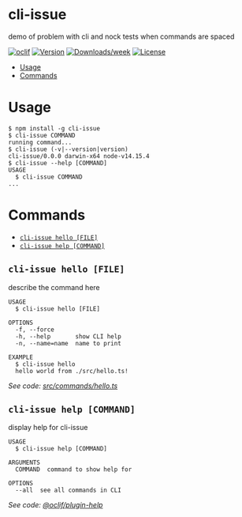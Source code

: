cli-issue
=========

demo of problem with cli and nock tests when commands are spaced

[![oclif](https://img.shields.io/badge/cli-oclif-brightgreen.svg)](https://oclif.io)
[![Version](https://img.shields.io/npm/v/cli-issue.svg)](https://npmjs.org/package/cli-issue)
[![Downloads/week](https://img.shields.io/npm/dw/cli-issue.svg)](https://npmjs.org/package/cli-issue)
[![License](https://img.shields.io/npm/l/cli-issue.svg)](https://github.com/kpayson/cli-issue/blob/master/package.json)

<!-- toc -->
* [Usage](#usage)
* [Commands](#commands)
<!-- tocstop -->
# Usage
<!-- usage -->
```sh-session
$ npm install -g cli-issue
$ cli-issue COMMAND
running command...
$ cli-issue (-v|--version|version)
cli-issue/0.0.0 darwin-x64 node-v14.15.4
$ cli-issue --help [COMMAND]
USAGE
  $ cli-issue COMMAND
...
```
<!-- usagestop -->
# Commands
<!-- commands -->
* [`cli-issue hello [FILE]`](#cli-issue-hello-file)
* [`cli-issue help [COMMAND]`](#cli-issue-help-command)

## `cli-issue hello [FILE]`

describe the command here

```
USAGE
  $ cli-issue hello [FILE]

OPTIONS
  -f, --force
  -h, --help       show CLI help
  -n, --name=name  name to print

EXAMPLE
  $ cli-issue hello
  hello world from ./src/hello.ts!
```

_See code: [src/commands/hello.ts](https://github.com/kpayson/cli-issue/blob/v0.0.0/src/commands/hello.ts)_

## `cli-issue help [COMMAND]`

display help for cli-issue

```
USAGE
  $ cli-issue help [COMMAND]

ARGUMENTS
  COMMAND  command to show help for

OPTIONS
  --all  see all commands in CLI
```

_See code: [@oclif/plugin-help](https://github.com/oclif/plugin-help/blob/v3.2.2/src/commands/help.ts)_
<!-- commandsstop -->
